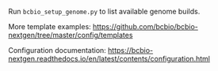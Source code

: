 Run `bcbio_setup_genome.py` to list available genome builds.

More template examples:
https://github.com/bcbio/bcbio-nextgen/tree/master/config/templates

Configuration documentation:
https://bcbio-nextgen.readthedocs.io/en/latest/contents/configuration.html
